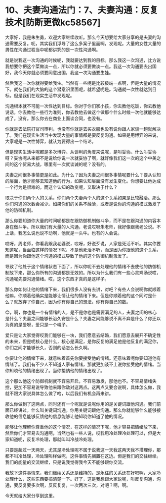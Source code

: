 # 10、夫妻沟通法门：7、夫妻沟通：反复技术[防断更微kc58567]

大家好，我是朱生勇，欢迎大家继续收听。那么今天想要给大家分享的是夫妻的沟通需要反复。呃，其实我们浮导了这么多案子里面啊，发现呢。大量的女性大量的男性在沟通过程当中呢都讲究的是一次性沟通啊。

就是说我这一次沟通的时候呢，我就要达到我的目标。那么我这一次沟通，比方说我想要你把这个菜做淡一点，所以你就必须要做淡一点。我这一次沟通要去出国好，我今天你就必须要同意出国，我这一次沟通要生娃。

然后我这一次你就得要给我生。当然有一些呢是比较极端一点啊，但是大量的情况下。就在我们的大脑的这个潜意识里面呢，就希望呢是。沟通就一次性就达到目标。但是我们在现实生活中发现呢。

沟通根本就不可能一次性达到目标。你对于你们家小孩，你去教他吃饭，你去教他说话，你去教他一些行为准则，你去教他去做这个做那个什么时候一次他就能够达成了。没有。那么你去在商业上面谈合同，也没有。

你就是去法院打官司审判，也没有你就是去买衣服也没有说你跟人家谈一趟就解决了。我们在现实生活当中发现大量的事情都是要反复沟通。如果是用博弈的来说，大家呢是一次性博弈，就认为要得出一个结论。

但是现实生活中呢都是多次博弈。从谈判的角度来说呢，是叫妥协。什么叫妥协呀？妥协呢从来都不是说给你说一次就妥协了啊，就好像我们这一次的这个中美之间的这个贸易大战，哪里有一次就谈诚的呢？没有的。

夫妻之间很多事情更是如此。为什么？因为夫妻之间很多事情呢要什么？要从认知的层面，他才能够去知道他的行为，如果认知层面没有发生变化。你想要让他达成一个行为是很难的。而这个认知的改变呢，又取决于什么？

取决于你们两个人的关系，你们两个夫妻两个人的这个关系如果是比较融洽。那么你们沟通的次数会减少。如果你们的关系不融洽，或者是说你的沟通的模式激发了他的防御机制。

那么你要知道你大量的时间呢都是在跟防御机制做斗争，而不是在跟沟通的内容本身在做斗争。所以我们有大量的人沟通，老说哎呀朱老师，我好像跟我老公说。不上话，我怎么说也说不动啊，他就是一头牛。也有的人会说。

哎呀，周老师，你看我跟我老婆说，哎呀，好说歹说，人家是死活不听。其实你要知道呢，当面临这样的情况下呢，不是他死活不听，而是因为你跟他的这个关系，而是因为你跟他这个沟通的模式导致了他的这个防御机制激发了。

导致了他处于这个情绪状态下面了，所以你呢不去处理他的情绪不去使他的防御机制放下来，那么你所有的沟通都是无效的。所以为什么我们有一些心灵鸡汤说哎，沟通呢先要沟通情绪。哎，这个东西才真的是这样子。

那么你如何让他的情绪下来，我们很多人没有去讲，对吧？有些人会说啊你就顺着他嘛，你顺着他确实是能够让情让他的情绪下来。但是你顺着他的这个同时是什么？就放弃了你自己，因为你有你自己的想法，你有你自己的数。

😊，啊，你也是一个有情绪的人，是不是你也是需要满足的人，夫妻之间的核心是什么？夫妻之间能够长治久安是什么？夫妻之间能够说不离不弃是什么？你还以为真的是爱呀，爱只是一个幌子。

爱只是让大家觉得哎我们能够在一块，我们愿意去结婚，我们愿意去展开不确定性的未来，但是呢核心是什么，核心是满足，是你反复的满足他是他反复的满足你，你们之间才能够长久，否则的话怎么长久啊。

你要让他的情绪下来，就意味着首先你要接受他的情绪。还意味着呢你要知道他有情绪了。我们有不少人不知道人家有情绪，那就更加谈不上说你接受他的情绪。当你知晓他的情绪出现了。当你接纳他的情绪出现了。

这个那么他这个防御机制就不容易开启，不容易激发，那他也不。不容易情绪失控，更加不容易说导致他来跟你敌对这两点。这两点又要会说啊，具体怎么做，我就不跟大家说具体怎么做了哈，以后我们有机会再来讲。

那么你做到了这两点，同时还有一个呢就是说呢你用的是关键词跟他沟通。我们前面已经讲过，什么叫关键词沟通。你用关键词跟他沟通。那么你就能够什么能够接收他的信息能够反馈他的信息能够让他知晓你知道了他的情况。

能够让他理解你尊重他的这个情况，在这样的情况下呢，他才容易把情绪放下来，然后你们才容易去沟通啊，当然也有一些人说，哎我用冷处理冷处理可以，但是大家知道呢，反复冷处理，那就叫叫冷战冷处理。

只要是超过一天两天，尤其是冷处理呢不属于说我这一天我这两天我不搭理你，那都不叫冷处理，冷处理叫样做呢，这件事情先搁置在这边。但是我们的交往继续。我们的能量的交流继续，只是说我觉得我今天不能够跟你交流。

我放下这件事情来，我们继续关系还是维持的，是永往的关系还在好吧啊，大家冷处理什么，这些东西要搞清楚一下。好了，这是我想跟大家说呢，叫反复沟通，沟通，要反复要多次啊，反反复复，一次两次三次，对吧？啊，啊。

今天就给大家分享到这里。